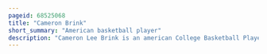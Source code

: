 ```yaml
---
pageid: 68525068
title: "Cameron Brink"
short_summary: "American basketball player"
description: "Cameron Lee Brink is an american College Basketball Player for the stanford Cardinal of the pac-12 Conference."
---
```

